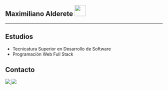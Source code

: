 
## Maximiliano Alderete <img src="https://emoji.discord.st/emojis/6495bf49-8134-4b23-bd7a-509130c0d7b3.gif" width = 35>

<!--
<img alt = "GIF" src = "https://media.giphy.com/media/Cmr1OMJ2FN0B2/giphy.gif" width = 30 />
https://www.gifcen.com/wp-content/uploads/2021/01/among-us-run-gif.gif
https://emoji.discord.st/emojis/a8e0e4a2-2fd9-4654-a677-8e0b02999195.gif
-->

-----
## Estudios
- Tecnicatura Superior en Desarrollo de Software 
- Programación Web Full Stack


##  Contacto
 <a  href="https://www.instagram.com/maximiliano.alderete1/"><img src="https://img.shields.io/badge/INSTAGRAM_-%23E4405F.svg?&style=for-the-badge&logo=instagram&logoColor=white">
 <a  href="https://wa.me/542613353956"><img src="https://img.shields.io/badge/WHATSAPP_-%25D366?&style=for-the-badge&logo=whatsapp&logoColor=white"> </a>

<!--
**Maxi-Max10/Maxi-Max10** is a ✨ _special_ ✨ repository because its `README.md` (this file) appears on your GitHub profile.

Here are some ideas to get you started:

- 🔭 I’m currently working on ...
- 🌱 I’m currently learning ...
- 👯 I’m looking to collaborate on ...
- 🤔 I’m looking for help with ...
- 💬 Ask me about ...
- 📫 How to reach me: ...
- 😄 Pronouns: ...
- ⚡ Fun fact: ...
-->
